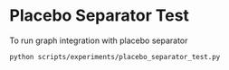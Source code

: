 # Placebo Separator Test

To run graph integration with placebo separator

```sh
python scripts/experiments/placebo_separator_test.py 
```
